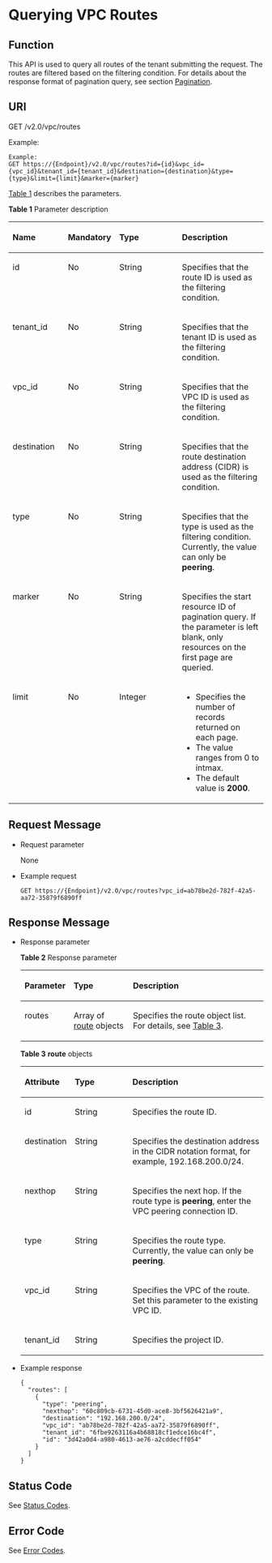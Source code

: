 # Querying VPC Routes<a name="vpc_route_0001"></a>

## Function<a name="section162841743131116"></a>

This API is used to query all routes of the tenant submitting the request. The routes are filtered based on the filtering condition. For details about the response format of pagination query, see section  [Pagination](pagination.md).

## URI<a name="section1828464319118"></a>

GET /v2.0/vpc/routes

Example:

```
Example:
GET https://{Endpoint}/v2.0/vpc/routes?id={id}&vpc_id={vpc_id}&tenant_id={tenant_id}&destination={destination}&type={type}&limit={limit}&marker={marker}
```

[Table 1](#table1256815152114)  describes the parameters.

**Table  1**  Parameter description

<a name="table1256815152114"></a>
<table><thead align="left"><tr id="row2066671591116"><th class="cellrowborder" valign="top" width="22.222222222222225%" id="mcps1.2.5.1.1"><p id="p1466620159113"><a name="p1466620159113"></a><a name="p1466620159113"></a><strong id="b3371155162638"><a name="b3371155162638"></a><a name="b3371155162638"></a>Name</strong></p>
</th>
<th class="cellrowborder" valign="top" width="14.14141414141414%" id="mcps1.2.5.1.2"><p id="p0666015121119"><a name="p0666015121119"></a><a name="p0666015121119"></a><strong id="b842352706145619"><a name="b842352706145619"></a><a name="b842352706145619"></a>Mandatory</strong></p>
</th>
<th class="cellrowborder" valign="top" width="27.27272727272727%" id="mcps1.2.5.1.3"><p id="p966631501115"><a name="p966631501115"></a><a name="p966631501115"></a><strong id="b842352706145623"><a name="b842352706145623"></a><a name="b842352706145623"></a>Type</strong></p>
</th>
<th class="cellrowborder" valign="top" width="36.36363636363636%" id="mcps1.2.5.1.4"><p id="p14666615171112"><a name="p14666615171112"></a><a name="p14666615171112"></a><strong id="b8423527061645"><a name="b8423527061645"></a><a name="b8423527061645"></a>Description</strong></p>
</th>
</tr>
</thead>
<tbody><tr id="row06661515151115"><td class="cellrowborder" valign="top" width="22.222222222222225%" headers="mcps1.2.5.1.1 "><p id="p1666681551120"><a name="p1666681551120"></a><a name="p1666681551120"></a>id</p>
</td>
<td class="cellrowborder" valign="top" width="14.14141414141414%" headers="mcps1.2.5.1.2 "><p id="p12666151515113"><a name="p12666151515113"></a><a name="p12666151515113"></a>No</p>
</td>
<td class="cellrowborder" valign="top" width="27.27272727272727%" headers="mcps1.2.5.1.3 "><p id="p66664158117"><a name="p66664158117"></a><a name="p66664158117"></a>String</p>
</td>
<td class="cellrowborder" valign="top" width="36.36363636363636%" headers="mcps1.2.5.1.4 "><p id="p16661715101119"><a name="p16661715101119"></a><a name="p16661715101119"></a>Specifies that the route ID is used as the filtering condition.</p>
</td>
</tr>
<tr id="row10666515101113"><td class="cellrowborder" valign="top" width="22.222222222222225%" headers="mcps1.2.5.1.1 "><p id="p5482113610377"><a name="p5482113610377"></a><a name="p5482113610377"></a>tenant_id</p>
</td>
<td class="cellrowborder" valign="top" width="14.14141414141414%" headers="mcps1.2.5.1.2 "><p id="p11666815111120"><a name="p11666815111120"></a><a name="p11666815111120"></a>No</p>
</td>
<td class="cellrowborder" valign="top" width="27.27272727272727%" headers="mcps1.2.5.1.3 "><p id="p146661615161112"><a name="p146661615161112"></a><a name="p146661615161112"></a>String</p>
</td>
<td class="cellrowborder" valign="top" width="36.36363636363636%" headers="mcps1.2.5.1.4 "><p id="p1066641513118"><a name="p1066641513118"></a><a name="p1066641513118"></a>Specifies that the tenant ID is used as the filtering condition.</p>
</td>
</tr>
<tr id="row19666101515116"><td class="cellrowborder" valign="top" width="22.222222222222225%" headers="mcps1.2.5.1.1 "><p id="p866631561113"><a name="p866631561113"></a><a name="p866631561113"></a>vpc_id</p>
</td>
<td class="cellrowborder" valign="top" width="14.14141414141414%" headers="mcps1.2.5.1.2 "><p id="p1666616153117"><a name="p1666616153117"></a><a name="p1666616153117"></a>No</p>
</td>
<td class="cellrowborder" valign="top" width="27.27272727272727%" headers="mcps1.2.5.1.3 "><p id="p18666215201119"><a name="p18666215201119"></a><a name="p18666215201119"></a>String</p>
</td>
<td class="cellrowborder" valign="top" width="36.36363636363636%" headers="mcps1.2.5.1.4 "><p id="p466651510117"><a name="p466651510117"></a><a name="p466651510117"></a>Specifies that the VPC ID is used as the filtering condition.</p>
</td>
</tr>
<tr id="row14666415101111"><td class="cellrowborder" valign="top" width="22.222222222222225%" headers="mcps1.2.5.1.1 "><p id="p1066681561114"><a name="p1066681561114"></a><a name="p1066681561114"></a>destination</p>
</td>
<td class="cellrowborder" valign="top" width="14.14141414141414%" headers="mcps1.2.5.1.2 "><p id="p166671571112"><a name="p166671571112"></a><a name="p166671571112"></a>No</p>
</td>
<td class="cellrowborder" valign="top" width="27.27272727272727%" headers="mcps1.2.5.1.3 "><p id="p1266681521114"><a name="p1266681521114"></a><a name="p1266681521114"></a>String</p>
</td>
<td class="cellrowborder" valign="top" width="36.36363636363636%" headers="mcps1.2.5.1.4 "><p id="p466671561110"><a name="p466671561110"></a><a name="p466671561110"></a>Specifies that the route destination address (CIDR) is used as the filtering condition.</p>
</td>
</tr>
<tr id="row186663151117"><td class="cellrowborder" valign="top" width="22.222222222222225%" headers="mcps1.2.5.1.1 "><p id="p56661015111110"><a name="p56661015111110"></a><a name="p56661015111110"></a>type</p>
</td>
<td class="cellrowborder" valign="top" width="14.14141414141414%" headers="mcps1.2.5.1.2 "><p id="p17666151515114"><a name="p17666151515114"></a><a name="p17666151515114"></a>No</p>
</td>
<td class="cellrowborder" valign="top" width="27.27272727272727%" headers="mcps1.2.5.1.3 "><p id="p1566641571117"><a name="p1566641571117"></a><a name="p1566641571117"></a>String</p>
</td>
<td class="cellrowborder" valign="top" width="36.36363636363636%" headers="mcps1.2.5.1.4 "><p id="p1666610159113"><a name="p1666610159113"></a><a name="p1666610159113"></a>Specifies that the type is used as the filtering condition. Currently, the value can only be <strong id="b115817011124"><a name="b115817011124"></a><a name="b115817011124"></a>peering</strong>.</p>
</td>
</tr>
<tr id="row12666615181111"><td class="cellrowborder" valign="top" width="22.222222222222225%" headers="mcps1.2.5.1.1 "><p id="p17666191551117"><a name="p17666191551117"></a><a name="p17666191551117"></a>marker</p>
</td>
<td class="cellrowborder" valign="top" width="14.14141414141414%" headers="mcps1.2.5.1.2 "><p id="p2666131513115"><a name="p2666131513115"></a><a name="p2666131513115"></a>No</p>
</td>
<td class="cellrowborder" valign="top" width="27.27272727272727%" headers="mcps1.2.5.1.3 "><p id="p15666715171118"><a name="p15666715171118"></a><a name="p15666715171118"></a>String</p>
</td>
<td class="cellrowborder" valign="top" width="36.36363636363636%" headers="mcps1.2.5.1.4 "><p id="p3666191521119"><a name="p3666191521119"></a><a name="p3666191521119"></a>Specifies the start resource ID of pagination query. If the parameter is left blank, only resources on the first page are queried.</p>
</td>
</tr>
<tr id="row1666661561117"><td class="cellrowborder" valign="top" width="22.222222222222225%" headers="mcps1.2.5.1.1 "><p id="p1666121531117"><a name="p1666121531117"></a><a name="p1666121531117"></a>limit</p>
</td>
<td class="cellrowborder" valign="top" width="14.14141414141414%" headers="mcps1.2.5.1.2 "><p id="p66667156117"><a name="p66667156117"></a><a name="p66667156117"></a>No</p>
</td>
<td class="cellrowborder" valign="top" width="27.27272727272727%" headers="mcps1.2.5.1.3 "><p id="p12666111514118"><a name="p12666111514118"></a><a name="p12666111514118"></a>Integer</p>
</td>
<td class="cellrowborder" valign="top" width="36.36363636363636%" headers="mcps1.2.5.1.4 "><a name="ul79502025143815"></a><a name="ul79502025143815"></a><ul id="ul79502025143815"><li>Specifies the number of records returned on each page.</li><li>The value ranges from 0 to intmax.</li><li>The default value is <strong id="b1051016316122"><a name="b1051016316122"></a><a name="b1051016316122"></a>2000</strong>.</li></ul>
</td>
</tr>
</tbody>
</table>

## Request Message<a name="section229194351110"></a>

-   Request parameter

    None


-   Example request

    ```
    GET https://{Endpoint}/v2.0/vpc/routes?vpc_id=ab78be2d-782f-42a5-aa72-35879f6890ff
    ```


## Response Message<a name="section12916437119"></a>

-   Response parameter

    **Table  2**  Response parameter

    <a name="table10292143181119"></a>
    <table><thead align="left"><tr id="row5437104312112"><th class="cellrowborder" valign="top" width="18.82%" id="mcps1.2.4.1.1"><p id="p19437124311115"><a name="p19437124311115"></a><a name="p19437124311115"></a>Parameter</p>
    </th>
    <th class="cellrowborder" valign="top" width="24.709999999999997%" id="mcps1.2.4.1.2"><p id="p3437243191113"><a name="p3437243191113"></a><a name="p3437243191113"></a>Type</p>
    </th>
    <th class="cellrowborder" valign="top" width="56.47%" id="mcps1.2.4.1.3"><p id="p8437174311112"><a name="p8437174311112"></a><a name="p8437174311112"></a>Description</p>
    </th>
    </tr>
    </thead>
    <tbody><tr id="row1443754317116"><td class="cellrowborder" valign="top" width="18.82%" headers="mcps1.2.4.1.1 "><p id="p8437643101115"><a name="p8437643101115"></a><a name="p8437643101115"></a>routes</p>
    </td>
    <td class="cellrowborder" valign="top" width="24.709999999999997%" headers="mcps1.2.4.1.2 "><p id="p20437343121112"><a name="p20437343121112"></a><a name="p20437343121112"></a>Array of <a href="#table05001250111">route</a> objects</p>
    </td>
    <td class="cellrowborder" valign="top" width="56.47%" headers="mcps1.2.4.1.3 "><p id="p16438204318114"><a name="p16438204318114"></a><a name="p16438204318114"></a>Specifies the route object list. For details, see <a href="#table05001250111">Table 3</a>.</p>
    </td>
    </tr>
    </tbody>
    </table>

    **Table  3** **route**  objects

    <a name="table05001250111"></a>
    <table><thead align="left"><tr id="row1604152531116"><th class="cellrowborder" valign="top" width="19.321932193219325%" id="mcps1.2.4.1.1"><p id="p19605525151115"><a name="p19605525151115"></a><a name="p19605525151115"></a><strong id="b84235270610290"><a name="b84235270610290"></a><a name="b84235270610290"></a>Attribute</strong></p>
    </th>
    <th class="cellrowborder" valign="top" width="24.172417241724172%" id="mcps1.2.4.1.2"><p id="p2060572511111"><a name="p2060572511111"></a><a name="p2060572511111"></a><strong id="b84235270610297"><a name="b84235270610297"></a><a name="b84235270610297"></a>Type</strong></p>
    </th>
    <th class="cellrowborder" valign="top" width="56.5056505650565%" id="mcps1.2.4.1.3"><p id="p11605425111120"><a name="p11605425111120"></a><a name="p11605425111120"></a><strong id="b4752179111911"><a name="b4752179111911"></a><a name="b4752179111911"></a>Description</strong></p>
    </th>
    </tr>
    </thead>
    <tbody><tr id="row19605172516117"><td class="cellrowborder" valign="top" width="19.321932193219325%" headers="mcps1.2.4.1.1 "><p id="p4605625141117"><a name="p4605625141117"></a><a name="p4605625141117"></a>id</p>
    </td>
    <td class="cellrowborder" valign="top" width="24.172417241724172%" headers="mcps1.2.4.1.2 "><p id="p4605425191116"><a name="p4605425191116"></a><a name="p4605425191116"></a>String</p>
    </td>
    <td class="cellrowborder" valign="top" width="56.5056505650565%" headers="mcps1.2.4.1.3 "><p id="p136051025171110"><a name="p136051025171110"></a><a name="p136051025171110"></a>Specifies the route ID.</p>
    </td>
    </tr>
    <tr id="row19605192511115"><td class="cellrowborder" valign="top" width="19.321932193219325%" headers="mcps1.2.4.1.1 "><p id="p1160582510117"><a name="p1160582510117"></a><a name="p1160582510117"></a>destination</p>
    </td>
    <td class="cellrowborder" valign="top" width="24.172417241724172%" headers="mcps1.2.4.1.2 "><p id="p186051725131113"><a name="p186051725131113"></a><a name="p186051725131113"></a>String</p>
    </td>
    <td class="cellrowborder" valign="top" width="56.5056505650565%" headers="mcps1.2.4.1.3 "><p id="p20605425121118"><a name="p20605425121118"></a><a name="p20605425121118"></a>Specifies the destination address in the CIDR notation format, for example, 192.168.200.0/24.</p>
    </td>
    </tr>
    <tr id="row160513252111"><td class="cellrowborder" valign="top" width="19.321932193219325%" headers="mcps1.2.4.1.1 "><p id="p76051225121114"><a name="p76051225121114"></a><a name="p76051225121114"></a>nexthop</p>
    </td>
    <td class="cellrowborder" valign="top" width="24.172417241724172%" headers="mcps1.2.4.1.2 "><p id="p1460592591111"><a name="p1460592591111"></a><a name="p1460592591111"></a>String</p>
    </td>
    <td class="cellrowborder" valign="top" width="56.5056505650565%" headers="mcps1.2.4.1.3 "><p id="p487414894012"><a name="p487414894012"></a><a name="p487414894012"></a>Specifies the next hop. If the route type is <strong id="b842352706105350"><a name="b842352706105350"></a><a name="b842352706105350"></a>peering</strong>, enter the VPC peering connection ID.</p>
    </td>
    </tr>
    <tr id="row26061325191110"><td class="cellrowborder" valign="top" width="19.321932193219325%" headers="mcps1.2.4.1.1 "><p id="p86067257112"><a name="p86067257112"></a><a name="p86067257112"></a>type</p>
    </td>
    <td class="cellrowborder" valign="top" width="24.172417241724172%" headers="mcps1.2.4.1.2 "><p id="p260619251118"><a name="p260619251118"></a><a name="p260619251118"></a>String</p>
    </td>
    <td class="cellrowborder" valign="top" width="56.5056505650565%" headers="mcps1.2.4.1.3 "><p id="p9916134014397"><a name="p9916134014397"></a><a name="p9916134014397"></a>Specifies the route type. Currently, the value can only be <strong id="b842352706105424"><a name="b842352706105424"></a><a name="b842352706105424"></a>peering</strong>.</p>
    </td>
    </tr>
    <tr id="row11606125111110"><td class="cellrowborder" valign="top" width="19.321932193219325%" headers="mcps1.2.4.1.1 "><p id="p12606162501119"><a name="p12606162501119"></a><a name="p12606162501119"></a>vpc_id</p>
    </td>
    <td class="cellrowborder" valign="top" width="24.172417241724172%" headers="mcps1.2.4.1.2 "><p id="p06061925181119"><a name="p06061925181119"></a><a name="p06061925181119"></a>String</p>
    </td>
    <td class="cellrowborder" valign="top" width="56.5056505650565%" headers="mcps1.2.4.1.3 "><p id="p9606112519111"><a name="p9606112519111"></a><a name="p9606112519111"></a>Specifies the VPC of the route. Set this parameter to the existing VPC ID.</p>
    </td>
    </tr>
    <tr id="row56067256117"><td class="cellrowborder" valign="top" width="19.321932193219325%" headers="mcps1.2.4.1.1 "><p id="p196065257115"><a name="p196065257115"></a><a name="p196065257115"></a>tenant_id</p>
    </td>
    <td class="cellrowborder" valign="top" width="24.172417241724172%" headers="mcps1.2.4.1.2 "><p id="p10606182591115"><a name="p10606182591115"></a><a name="p10606182591115"></a>String</p>
    </td>
    <td class="cellrowborder" valign="top" width="56.5056505650565%" headers="mcps1.2.4.1.3 "><p id="p10487112"><a name="p10487112"></a><a name="p10487112"></a>Specifies the project ID.</p>
    </td>
    </tr>
    </tbody>
    </table>

-   Example response

    ```
    { 
      "routes": [ 
        { 
          "type": "peering",  
          "nexthop": "60c809cb-6731-45d0-ace8-3bf5626421a9",  
          "destination": "192.168.200.0/24",  
          "vpc_id": "ab78be2d-782f-42a5-aa72-35879f6890ff",  
          "tenant_id": "6fbe9263116a4b68818cf1edce16bc4f",
          "id": "3d42a0d4-a980-4613-ae76-a2cddecff054" 
        }
      ] 
    }
    ```


## Status Code<a name="section31981619"></a>

See  [Status Codes](status-codes.md).

## Error Code<a name="section85821649202813"></a>

See  [Error Codes](error-codes.md).

